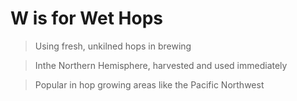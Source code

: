 # W is for Wet Hops

> Using fresh, unkilned hops in brewing

> Inthe Northern Hemisphere, harvested and used immediately

> Popular in hop growing areas like the Pacific Northwest